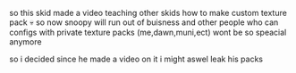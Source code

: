 so this skid made a video teaching other skids how to make custom texture pack :skull: 
so now snoopy will run out of buisness and other people who can configs with private texture packs (me,dawn,muni,ect)
wont be so speacial anymore 

so i decided since he made a video on it i might aswel leak his packs 
